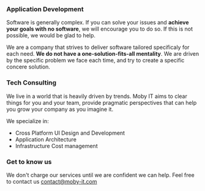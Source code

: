 ### Application Development

Software is generally complex. If you can solve your issues and **achieve your goals with no software**, we will encourage you to do so. If this is not possible, we would be glad to help. 

We are a company that strives to deliver software tailored specificaly for each need. **We do not have a one-solution-fits-all mentality**. We are driven by the specific problem we face each time, and try to create a specific concere solution. 

### Tech Consulting

We live in a world that is heavily driven by trends. Moby IT aims to clear things for you and your team, provide pragmatic perspectives that can help you grow your company as you imagine it. 


We specialize in:

- Cross Platform UI Design and Development
- Application Architecture 
- Infrastructure Cost management

### Get to know us

We don't charge our services until we are confident we can help. Feel free to contact us contact@moby-it.com
